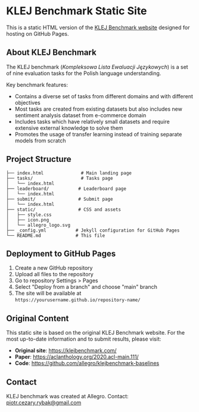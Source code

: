 # KLEJ Benchmark Static Site

This is a static HTML version of the [KLEJ Benchmark website](https://klejbenchmark.com/) designed for hosting on GitHub Pages.

## About KLEJ Benchmark

The KLEJ benchmark (_Kompleksowa Lista Ewaluacji Językowych_) is a set of nine evaluation tasks for the Polish language understanding.

Key benchmark features:
- Contains a diverse set of tasks from different domains and with different objectives
- Most tasks are created from existing datasets but also includes new sentiment analysis dataset from e-commerce domain
- Includes tasks which have relatively small datasets and require extensive external knowledge to solve them
- Promotes the usage of transfer learning instead of training separate models from scratch

## Project Structure

```
├── index.html              # Main landing page
├── tasks/                  # Tasks page
│   └── index.html
├── leaderboard/           # Leaderboard page
│   └── index.html
├── submit/                # Submit page
│   └── index.html
├── static/                # CSS and assets
│   ├── style.css
│   ├── icon.png
│   └── allegro_logo.svg
├── _config.yml           # Jekyll configuration for GitHub Pages
└── README.md             # This file
```

## Deployment to GitHub Pages

1. Create a new GitHub repository
2. Upload all files to the repository
3. Go to repository Settings > Pages
4. Select "Deploy from a branch" and choose "main" branch
5. The site will be available at `https://yourusername.github.io/repository-name/`

## Original Content

This static site is based on the original KLEJ Benchmark website. For the most up-to-date information and to submit results, please visit:
- **Original site**: https://klejbenchmark.com/
- **Paper**: https://aclanthology.org/2020.acl-main.111/
- **Code**: https://github.com/allegro/klejbenchmark-baselines

## Contact

KLEJ benchmark was created at Allegro. Contact: piotr.cezary.rybak@gmail.com
